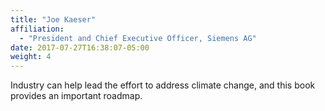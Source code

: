```yaml
---
title: "Joe Kaeser"
affiliation:
  - "President and Chief Executive Officer, Siemens AG"
date: 2017-07-27T16:38:07-05:00
weight: 4
---
```

Industry can help lead the effort to address climate change, and this book provides an important roadmap.
